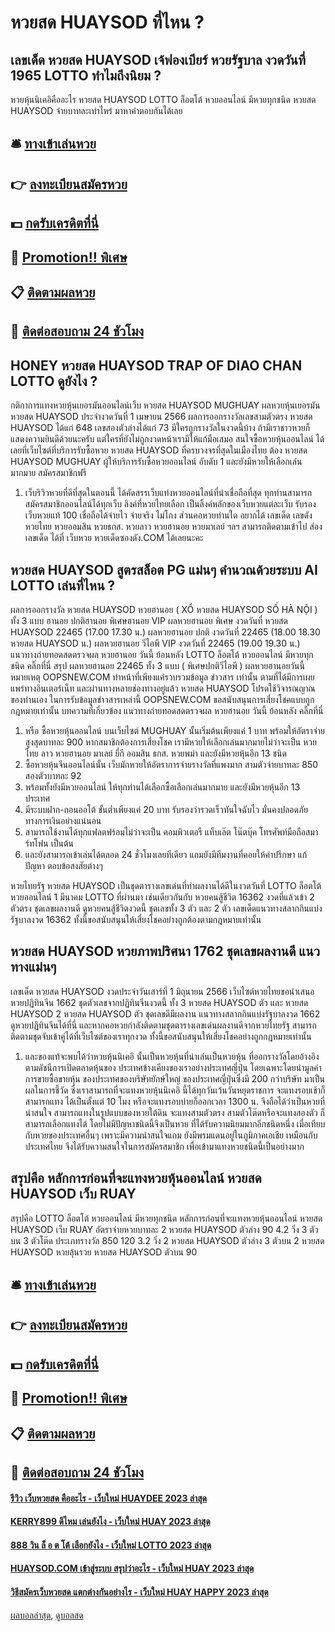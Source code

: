 # หวยสด HUAYSOD ที่ไหน ?
## เลขเด็ด หวยสด HUAYSOD เจ้ฟองเบียร์ หวยรัฐบาล งวดวันที่ 1965 LOTTO ทำไมถึงนิยม ?
หวยหุ้นนิเคอิคืออะไร หวยสด HUAYSOD LOTTO ล็อตโต้ หวยออนไลน์ มีหวยทุกชนิด หวยสด HUAYSOD จ่ายบาทละเท่าไหร่ มาหาคำตอบกันได้เลย

## 🛎 [ทางเข้าเล่นหวย](https://bit.ly/3BG5bNw)
## 👉 [ลงทะเบียนสมัครหวย](https://bit.ly/3BG5bNw)
## 💵 [กดรับเครดิตที่นี่](https://bit.ly/3C3mvgS)
## 👑 [Promotion!! พิเศษ](https://bit.ly/3C3mvgS)
## 📋 [ติดตามผลหวย](https://bit.ly/3C3mvgS)
## 📱 [ติดต่อสอบถาม 24 ชัวโมง](https://bit.ly/3C3mvgS)

## HONEY หวยสด HUAYSOD TRAP OF DIAO CHAN LOTTO ดูยังไง ?
กติกาการแทงหวยหุ้นเยอรมันออนไลน์เว็บ หวยสด HUAYSOD MUGHUAY
ผลหวยหุ้นเยอรมัน หวยสด HUAYSOD ประจำงวดวันที่ 1 เมษายน 2566 ผลการออกรางวัลเลขสามตัวตรง หวยสด HUAYSOD ได้แก่ 648 เลขสองตัวล่างได้แก่ 73 มีใครถูกรางวัลในงวดนี้บ้าง ถ้ามีเราชาวหวยก็แสดงความยินดีด้วยนะครับ แต่ใครที่ยังไม่ถูกงวดหน้าเรามีให้แก้มือเสมอ สนใจซื้อหวยหุ้นออนไลน์ ได้เลยที่เว็บไซต์ที่บริการรับซื้อหวย หวยสด HUAYSOD ที่ครบวงจรที่สุดในเมืองไทย ต้อง หวยสด HUAYSOD MUGHUAY ผู้ให้บริการรับซื้อหวยออนไลน์ อับดับ 1 และยังมีหวยให้เลือกเล่นมากมาย สมัครสมาชิกฟรี
1. เว็บริวิวหวยที่ดีที่สุดในตอนนี้ ได้คัดสรรเว็บแท่งหวยออนไลน์ที่น่าเชื่อถือที่สุด ทุกท่านสามารถสมัครสมาชิกออนไลน์ได้ทุกเว็บ ลิงค์ที่หวยไทยเลือก เป็นลิ้งค์หลักของเว็บหวยแต่ละเว็บ รับรองเว็บหวยแท้ 100 เชื่อถือได้จ่ายไว จ่ายจริง ไม่โกง ส่วนคอหวยท่านใด อยากได้ เลขเด็ด เลขดัง หวยไทย หวยออมสิน หวยธกส. หวยลาว หวยฮานอย หวยมาเลย์ ฯลฯ สามารถติดตามเข้าไป ส่องเลขเด็ด ได้ที่ เว็บหวย หวยเด็ดซองดัง.COM ได้เลยนะคะ

## หวยสด HUAYSOD สูตรสล็อต PG แม่นๆ คำนวณด้วยระบบ AI​ LOTTO เล่นที่ไหน ?
ผลการออกรางวัล หวยสด HUAYSOD หวยฮานอย ( XỔ หวยสด HUAYSOD SỐ HÀ NỘI ) ทั้ง 3 แบบ ฮานอย ปกติฮานอย พิเศษฮานอย VIP
ผลหวยฮานอย พิเศษ งวดวันที่ หวยสด HUAYSOD 22465 (17.00 17.30 น.)
ผลหวยฮานอย ปกติ งวดวันที่ 22465 (18.00 18.30 หวยสด HUAYSOD น.)
ผลหวยฮานอย วีไอพี VIP งวดวันที่ 22465 (19.00 19.30 น.)
 แนวทางถ่ายทอดสดตรวจผล หวยฮานอย วันนี้ ย้อนหลัง LOTTO ล็อตโต้ หวยออนไลน์ มีหวยทุกชนิด คลิ๊กที่นี่ 
สรุป ผลหวยฮานอย 22465 ทั้ง 3 แบบ ( พิเศษปกติวีไอพี ) ผลหวยฮานอยวันนี้
หมายเหตุ OOPSNEW.COM ทำหน้าที่เพียงแค่รวบรวมข้อมูล ข่าวสาร เท่านั้น ตามที่ได้มีการเผยแพร่ทางอินเตอร์เน็ท และผ่านทางหลายช่องทางอยู่แล้ว หวยสด HUAYSOD โปรดใช้วิจารณญาณของท่านเอง ในการรับข้อมูลข่าวสารเหล่านี้ OOPSNEW.COM ขอสนับสนุนการเสี่ยงโชคแบบถูกกฎหมายเท่านั้น
บทความที่เกี่ยวข้อง
แนวทางถ่ายทอดสดตรวจผล หวยฮานอย วันนี้ ย้อนหลัง คลิ๊กที่นี่
1. หรือ ซื้อหวยหุ้นออนไลน์ บนเว็บไซต์ MUGHUAY นั้นเริ่มต้นเพียงแค่ 1 บาท พร้อมให้อัตราจ่ายสูงสุดบาทละ 900 หากสมาชิกต้องการเสี่ยงโชค เรามีหวยให้เลือกเล่นมากมายไม่ว่าจะเป็น หวยไทย ลาว หวยฮานอย มาเลย์ ยี่กี ออมสิน ธกส. หวยพม่า และยังมีหวยหุ้นอีก 13 ชนิด
2. ซื้อหวยหุ้นจีนออนไลน์นั้น เว็บมักหวยให้อัตราการจ่ายรางวัลที่แพงมาก สามตัวจ่ายบาทละ 850 สองตัวบาทละ 92
3. พร้อมทั้งยังมีหวยออนไลน์ ให้ทุกท่านได้เลือกซื้อเลือกเล่นมากมาย และยังมีหวยหุ้นอีก 13 ประเทศ
4. มีระบบฝาก-ถอนออโต้ ขั้นต่ำเพียงแค่ 20 บาท รับรองว่ารวดเร็วทันใจฉับไว มั่นคงปลอดภัยทางการเงินอย่างแน่นอน
5. สามารถใช้งานได้ทุกแฟลตฟร์อมไม่ว่าจะเป็น คอมพิวเตอรื แท็บเล๊ต โน๊ตบุ๊ค โทรศัพท์มือถือสมาร์ทโฟน เป็นต้น
6. และยังสามารถเข้าเล่นได้ตลอด 24 ชั่วโมงเลยทีเดียว แถมยังมีทีมงานที่คอยให้คำปรึกษา แก้ปัญหา ตอบข้อสงสัยต่างๆ

หวยไทยรัฐ หวยสด HUAYSOD เป็นชุดตารางเลขเด่นที่ทำผลงานได้ดีในงวดวันที่ LOTTO ล็อตโต้ หวยออนไลน์ 1 มีนาคม LOTTO ที่ผ่านมา เช่นเดียวกันกับ หวยคนสู้ชีวิต 16362 งวดที่แล้วเข้า 2 ตัวตรง ชุดเลขผลงานดี ดูหวยคนสู้ชีวิตงวดนี้ ชุดเลขทั้ง 3 ตัว และ 2 ตัว เลขเด็ดแนวทางสลากกินแบ่งรัฐบาลงวด 16362 ทั้งนี้ขอสนับสนุนให้เสี่ยงโชคอย่างถูกต้องตามกฎหมายเท่านั้น

## หวยสด HUAYSOD หวยภาพปริศนา 1762 ชุดเลขผลงานดี แนวทางแม่นๆ
เลขเด็ด หวยสด HUAYSOD งวดประจำวันเสาร์ที่ 1 มิถุนายน 2566 เว็บไซต์หวยไทยขอนำเสนอหวยปฏิทินจีน 1662 ชุดตัวเลขจากปฏิทินจีนงวดนี้ ทั้ง 3 หวยสด HUAYSOD ตัว และ หวยสด HUAYSOD 2 หวยสด HUAYSOD ตัว ชุดเลขดีมีผลงาน แนวทางสลากกินแบ่งรัฐบาลงวด 1662 ดูหวยปฏิทินจีนได้ที่นี่ และหากคอหวยกำลังติดตามชุดตารางเลขเด่นผลงานดีจากหวยไทยรัฐ สามารถติดตามชุดจับเข้าคู่ได้ที่เว็บไซต์ของเราทุกงวด ทั้งนี้ขอสนับสนุนให้เสี่ยงโชคอย่างถูกกฎหมายเท่านั้น
1. และของแท้จะพบได้ว่าหวยหุ้นนิเคอิ นั้นเป็นหวยหุ้นที่น่าเล่นเป็นหวยหุ้น ที่ออกรางวัลโดยอ้างอิง ตามดัชนีการเปิดตลาดหุ้นของ ประเทศข้างเคียงของเราอย่างประเทศญี่ปุ่น โดยเฉพาะโดยนำมูลค่าการขายซื้อขายหุ้น ของประเทศของบริษัทยักษ์ใหญ่ ของประเทศญี่ปุ่นซึ่งมี 200 กว่าบริษัท มาเป็นผลในการชี้วัด ซึ่งเราสามารถที่จะแทงหวยหุ้นนิเคอิ นี้ได้ทุกวันเว้นวันหยุดราชการ จะแทงรอบเช้าก็สามารถแทง ได้เป็นตั้งแต่ 10 โมง หรือจะแทงรอบบ่ายก็ออกเวลา 1300 น. จึงถือได้ว่าเป็นหวยที่น่าสนใจ สามารถแทงในรูปแบบของหวยใต้ดิน จะแทงสามตัวตรง สามตัวโต๊ดหรือจะแทงสองตัว ก็สามารถเลือกแทงได้ โดยไม่มีปัญหาชนิดนี้จึงเป็นหวย ที่ได้รับความนิยมมากอีกชนิดหนึ่ง เมื่อเทียบกับหวยของประเทศอื่นๆ เพราะมีความน่าสนใจแถม ยังมีพรมแดนอยู่ในภูมิภาคเอเชีย เหมือนกับประเทศไทย จึงได้รับความสนใจในการสมัครสมาชิก เพื่อเข้ามาแทงหวยชนิดนี้เป็นอย่างมาก

## สรุปคือ หลักการก่อนที่จะแทงหวยหุ้นออนไลน์ หวยสด HUAYSOD เว็บ RUAY
สรุปคือ LOTTO ล็อตโต้ หวยออนไลน์ มีหวยทุกชนิด หลักการก่อนที่จะแทงหวยหุ้นออนไลน์ หวยสด HUAYSOD เว็บ RUAY อัตราจ่ายหวยบาทละ
2 หวยสด HUAYSOD ตัวล่าง
90
4.2
วิ่ง 3 ตัวบน
3 ตัวโต๊ด
ประเภทรางวัล
850
120
3.2
วิ่ง 2 หวยสด HUAYSOD ตัวล่าง
3 ตัวบน
2 หวยสด HUAYSOD หวยลุ้นรวย หวยสด HUAYSOD ตัวบน
90

## 🛎 [ทางเข้าเล่นหวย](https://bit.ly/3BG5bNw)
## 👉 [ลงทะเบียนสมัครหวย](https://bit.ly/3BG5bNw)
## 💵 [กดรับเครดิตที่นี่](https://bit.ly/3C3mvgS)
## 👑 [Promotion!! พิเศษ](https://bit.ly/3C3mvgS)
## 📋 [ติดตามผลหวย](https://bit.ly/3C3mvgS)
## 📱 [ติดต่อสอบถาม 24 ชัวโมง](https://bit.ly/3C3mvgS)

#### [รีวิว เว็บหวยสด คืออะไร - เว็บใหม่ HUAYDEE 2023 ล่าสุด](https://atom.io/themes/รีวิว%20เว็บหวยสด%20คืออะไร%20-%20เว็บใหม่%20huaydee%202023%20ล่าสุด)
#### [KERRY899 ดีไหม เล่นยังไง - เว็บใหม่ HUAY 2023 ล่าสุด](https://atom.io/themes/kerry899%20ดีไหม%20เล่นยังไง%20-%20เว็บใหม่%20huay%202023%20ล่าสุด)
#### [888 วิน ล็ อ ต โต้ เลือกยังไง - เว็บใหม่ LOTTO 2023 ล่าสุด](https://atom.io/themes/888%20วิน%20ล็%20อ%20ต%20โต้%20เลือกยังไง%20-%20เว็บใหม่%20lotto%202023%20ล่าสุด)
#### [HUAYSOD.COM เข้าสู่ระบบ สรุปว่าอะไร - เว็บใหม่ HUAY 2023 ล่าสุด](https://atom.io/themes/huaysod.com%20เข้าสู่ระบบ%20สรุปว่าอะไร%20-%20เว็บใหม่%20huay%202023%20ล่าสุด)
#### [วิธีสมัครเว็บหวยสด แตกต่างกันอย่างไร - เว็บใหม่ HUAY HAPPY 2023 ล่าสุด](https://atom.io/themes/วิธีสมัครเว็บหวยสด%20แตกต่างกันอย่างไร%20-%20เว็บใหม่%20huay%20happy%202023%20ล่าสุด)

[ผลบอลล่าสุด](https://siamsport.tv "ผลบอลล่าสุด"), [ดูบอลสด](https://siamsport.tv/ดูบอลสด "ดูบอลสด")